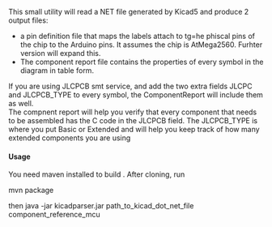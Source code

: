 <p>
This small utility will read a NET file generated by Kicad5 and produce 2 output files:<br>
<ul>
<li> a pin definition file that maps the labels attach to tg=he phiscal pins of the chip to the  Arduino pins. It assumes the chip is AtMega2560.  Furhter version will expand this.</li>
<li>The component report file contains the properties of every symbol in the diagram in table form.</li>
</ul>
If you are using JLCPCB smt service, and add the two extra fields JLCPC and JLCPCB_TYPE to every symbol, the ComponentReport will include them as well.
<br>
The compnent report will help you verify that every component that needs to be assembled has the C code in the JLCPCB field.  The JLCPCB_TYPE is where you put Basic or Extended and will help you keep track of how many extended components you are using
</p>

<h4>Usage</h4>
<p>
You need  maven installed to build .  After cloning, run

mvn package

then 
java -jar kicadparser.jar  path_to_kicad_dot_net_file  component_reference_mcu


